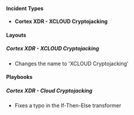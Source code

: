 
#### Incident Types

- **Cortex XDR - XCLOUD Cryptojacking**

#### Layouts

##### Cortex XDR - XCLOUD Cryptojacking

- Changes the name to 'XCLOUD Cryptojacking'

#### Playbooks

##### Cortex XDR - Cloud Cryptojacking

- Fixes a typo in the If-Then-Else transformer
